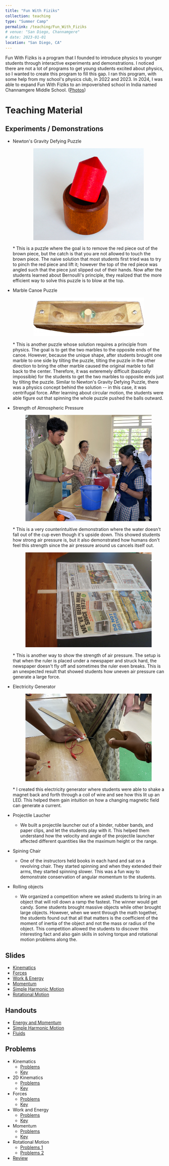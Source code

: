 ```yaml
---
title: "Fun With Fiziks"
collection: teaching
type: "Summer Camp"
permalink: /teaching/Fun_With_Fiziks
# venue: "San Diego, Channamgere"
# date: 2023-01-01
location: "San Diego, CA"
---
```


Fun With Fiziks is a program that I founded to introduce physics to younger students through interactive experiments and demonstrations. I noticed there are not a lot of programs to get young students excited about physics, so I wanted to create this program to fill this gap. I ran this program, with some help from my school's physics club, in 2022 and 2023. In 2024, I was able to expand Fun With Fiziks to an impoverished school in India named Channamgere Middle School. ([Photos](https://photos.app.goo.gl/5F2aewBoU65ziX9R6))

Teaching Material
======

Experiments / Demonstrations
------
* Newton's Gravity Defying Puzzle

    <p align="center">
    <img src='/images/Newton.png' style="max-width: 350px;">
    </p>
    * This is a puzzle where the goal is to remove the red piece out of the brown piece, but the catch is that you are not allowed to touch the brown piece. The naive solution that most students first tried was to try to pinch the red piece and lift it; however the top of the red piece was angled such that the piece just slipped out of their hands. Now after the students learned about Bernoulli's principle, they realized that the more efficient way to solve this puzzle is to blow at the top.
* Marble Canoe Puzzle

    <p align="center">
    <img src='/images/Canoe.jpg' style="max-width: 350px;">
    </p>
    * This is another puzzle whose solution requires a principle from physics. The goal is to get the two marbles to the opposite ends of the canoe. However, because the unique shape, after students brought one marble to one side by tilting the puzzle, tilting the puzzle in the other direction to bring the other marble caused the original marble to fall back to the center. Therefore, it was exteremely difficult (basically impossible) for the students to get the two marbles to opposite ends just by tilting the puzzle. Similar to Newton's Gravity Defying Puzzle, there was a physics concept behind the solution -- in this case, it was centrifugal force. After learning about circular motion, the students were able figure out that spinning the whole puzzle pushed the balls outward.
* Strength of Atmospheric Pressure

    <p align="center">
    <img src='/images/Air_Pressure.jpg' style="max-width: 400px;">
    </p>
    * This is a very counterintuitive demonstration where the water doesn't fall out of the cup even though it's upside down. This showed students how strong air pressure is, but it also demonstrated how humans don't feel this strength since the air pressure around us cancels itself out.

    <p align="center">
    <img src='/images/newspaper.jpg' style="max-width: 400px;">
    </p>
    * This is another way to show the strength of air pressure. The setup is that when the ruler is placed under a newspaper and struck hard, the newspaper doesn't fly off and sometimes the ruler even breaks. This is an unexpected result that showed students how uneven air pressure can generate a large force.
* Electricity Generator

    <p align="center">
    <img src='/images/Generator.jpg' style="max-width: 400px;">
    </p>
    * I created this electricity generator where students were able to shake a magnet back and forth through a coil of wire and see how this lit up an LED. This helped them gain intuition on how a changing magnetic field can generate a current.
* Projectile Laucher
    * We built a projectile launcher out of a binder, rubber bands, and paper clips, and let the students play with it. This helped them understand how the velocity and angle of the projectile launcher affected different quantities like the maximum height or the range.
* Spining Chair
    * One of the instructors held books in each hand and sat on a revolving chair. They started spinning and when they extended their arms, they started spinning slower. This was a fun way to demonstrate conservation of angular momentum to the students.
* Rolling objects
    * We organized a competition where we asked students to bring in an object that will roll down a ramp the fastest. The winner would get candy. Some students brought massive objects while other brought large objects. However, when we went through the math together, the students found out that all that matters is the coefficient of the moment of inertia of the object and not the mass or radius of the object. This competition allowed the students to discover this interesting fact and also gain skills in solving torque and rotational motion problems along the.

Slides
------
* [Kinematics](http://nmadhu6002.github.io/files/Kinematics_Slides.pdf)
* [Forces](http://nmadhu6002.github.io/files/Forces_Slides.pdf)
* [Work & Energy](http://nmadhu6002.github.io/files/Work_and_Energy_Slides.pdf)
* [Momentum](http://nmadhu6002.github.io/files/Momentum_Slides.pdf)
* [Simple Harmonic Motion](http://nmadhu6002.github.io/files/Simple_Harmonic_Motion_Slides.pdf)
* [Rotational Motion](http://nmadhu6002.github.io/files/Rotation_Slides.pdf)

Handouts
------
* [Energy and Momentum](http://nmadhu6002.github.io/files/Energy_and_Momentum_Handout.pdf)
* [Simple Harmonic Motion](http://nmadhu6002.github.io/files/Simple_Harmonic_Motion_Handout.pdf)
* [Fluids](http://nmadhu6002.github.io/files/Fluids_Handout.pdf)

Problems
------
* Kinematics
    * [Problems](http://nmadhu6002.github.io/files/Kinematics_Problems.pdf)
    * [Key](http://nmadhu6002.github.io/files/Kinematics_Problems_Key.pdf)
* 2D Kinematics
    * [Problems](http://nmadhu6002.github.io/files/2D_Kinematics_Problems.pdf)
    * [Key](http://nmadhu6002.github.io/files/2D_Kinematics_Problems_Key.pdf)
* Forces
    * [Problems](http://nmadhu6002.github.io/files/Forces_Problems.pdf)
    * [Key](http://nmadhu6002.github.io/files/Forces_Problems_Key.pdf)
* Work and Energy
    * [Problems](http://nmadhu6002.github.io/files/Work_and_Energy_Problems.pdf)
    * [Key](http://nmadhu6002.github.io/files/Work_and_Energy_Problems_Key.pdf)
* Momentum
    * [Problems](http://nmadhu6002.github.io/files/Momentum_Problems.pdf)
    * [Key](http://nmadhu6002.github.io/files/Momentum_Problems_Key.pdf)
* Rotational Motion
    * [Problems 1](http://nmadhu6002.github.io/files/Rotation_problems.pdf)
    * [Problems 2](http://nmadhu6002.github.io/files/More_Rotation_Problems.pdf)
* [Review](http://nmadhu6002.github.io/files/Review_Problems.pdf)